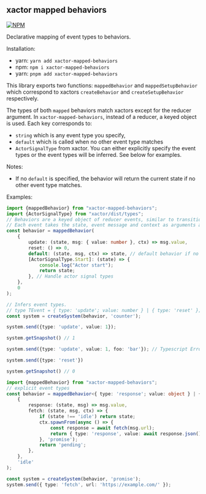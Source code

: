 ## xactor mapped behaviors

[![NPM](https://nodei.co/npm/xactor-mapped-behaviors.png)](https://www.npmjs.com/package/xactor-mapped-behaviors)

Declarative mapping of event types to behaviors.

Installation: 
- yarn: ``` yarn add xactor-mapped-behaviors ``` 
- npm: ``` npm i xactor-mapped-behaviors ```
- yarn: ``` pnpm add xactor-mapped-behaviors ```

This library exports two functions: `mappedBehavior` and `mappedSetupBehavior` which correspond to xactors `createBehavior` and `createSetupBehavior` respectively.

The types of both `mapped` behaviors match xactors except for the reducer argument. In `xactor-mapped-behaviors`, instead of a reducer, a keyed object is used. 
Each key corresponds to:
- `string` which is any event type you specify, 
- `default` which is called when no other event type matches
- `ActorSignalType` from xactor. You can either explicitly specify the event types or the event types will be inferred. See below for examples.

Notes:

- If no `default` is specified, the behavior will return the current state if no other event type matches.

Examples:

```typescript
import {mappedBehavior} from "xactor-mapped-behaviors";
import {ActorSignalType} from "xactor/dist/types";
// Behaviors are a keyed object of reducer events, similar to transition event assigns in xstate.
// Each event takes the state, event message and context as arguments and returns the next state.
const behavior = mappedBehavior(
    {
        update: (state, msg: { value: number }, ctx) => msg.value,
        reset: () => 0,
        default: (state, msg, ctx) => state, // default behavior if no match
        [ActorSignalType.Start]: (state) => {
            console.log("Actor start");
            return state;
        }, // Handle actor signal types
    },
    0
);

// Infers event types.
// type TEvent = { type: 'update'; value: number } | { type: 'reset' };
const system = createSystem(behavior, 'counter');

system.send({type: 'update', value: 1});

system.getSnapshot() // 1

system.send({type: 'update', value: 1, foo: 'bar'}); // Typescript Error: Property 'foo' does not exist on type '{ type: "update"; value: number; }'.

system.send({type: 'reset'})

system.getSnapshot() // 0
```

```typescript
import {mappedBehavior} from "xactor-mapped-behaviors";
// explicit event types 
const behavior = mappedBehavior<{ type: 'response'; value: object } | {type: 'fetch'; url: string}, string>(
    {
        response: (state, msg) => msg.value,
        fetch: (state, msg, ctx) => {
            if (state !== 'idle') return state;
            ctx.spawnFrom(async () => {
                const response = await fetch(msg.url);
                return { type: 'response', value: await response.json() };
            }, 'promise');
            return 'pending';
        },
    },
    'idle'
);

const system = createSystem(behavior, 'promise');
system.send({ type: 'fetch', url: 'https://example.com/' });
```


